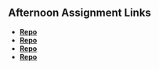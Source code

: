 ## Afternoon Assignment Links

* **[Repo](https://github.com/LanceFontanilla/scoreboard)**
* **[Repo](https://github.com/LanceFontanilla/immortalSwarm)**
* **[Repo](https://github.com/LanceFontanilla/iceCreamParlor)**
* **[Repo](https://github.com/TylerChristiansen22/bossMonster)**
